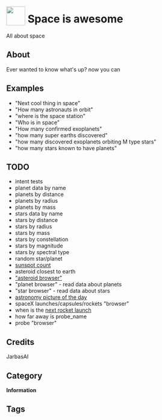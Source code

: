 # <img src='https://rawgithub.com/FortAwesome/Font-Awesome/master/advanced-options/raw-svg/solid/user-astronaut.svg' card_color='#40DBB0' width='50' height='50' style='vertical-align:bottom'/> Space is awesome

All about space

## About 

Ever wanted to know what's up? now you can

## Examples 
 - "Next cool thing in space"
 - "How many astronauts in orbit"
 - "where is the space station"
 - "Who is in space"
 - "How many confirmed exoplanets"
 - "how many super earths discovered"
 - "how many discovered exoplanets orbiting M type stars"
 - "how many stars known to have planets"
 
## TODO
- intent tests
- planet data by name
- planets by distance
- planets by radius
- planets by mass
- stars data by name
- stars by distance
- stars by radius
- stars by mass
- stars by constellation
- stars by magnitude
- stars by spectral type
- random star/planet
- [sunspot count](https://github.com/BoatrightTBC/sunspots)
- asteroid closest to earth
- ["asteroid browser"](https://github.com/JarbasAI/ZZZ-near-earth-object-tracking-skill)
- "planet browser" - read data about planets
- "star browser" - read data about stars
- [astronomy picture of the day](https://github.com/JarbasAI/ZZZ-astronomy-picture-of-the-day-skill)
- spaceX launches/capsules/rockets "browser"
- when is the [next rocket launch](https://github.com/marksev1/Mycroft-SpaceLaunch-Skill)
- how far away is probe_name
- probe "browser"

## Credits 
JarbasAI

## Category
**Information**

## Tags
